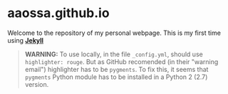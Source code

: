 # aaossa.github.io

Welcome to the repository of my personal webpage. This is my first time using [**Jekyll**](http://jekyllrb.com/)

> **WARNING:** To use locally, in the file `_config.yml`, should use `highlighter: rouge`. But as GitHub recomended (in their "warning email") highlighter has to be `pygments`. To fix this, it seems that `pygments` Python module has to be installed in a Python 2 (2.7) version.